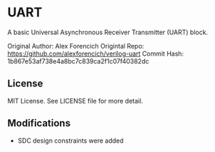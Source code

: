 # UART

A basic Universal Asynchronous Receiver Transmitter (UART) block.

Original Author: Alex Forencich
Origintal Repo: https://github.com/alexforencich/verilog-uart
Commit Hash: 1b867e53af738e4a8bc7c839ca2f1c07f40382dc

## License

MIT License. See LICENSE file for more detail.

## Modifications

- SDC design constraints were added
